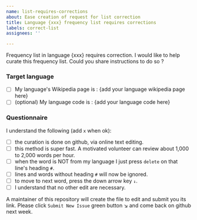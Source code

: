 ```yaml
---
name: list-requires-corrections
about: Ease creation of request for list correction
title: Language {xxx} frequency list requires corrections
labels: correct-list
assignees: ''

---
```


Frequency list in language {xxx} requires correction.
I would like to help curate this frequency list.
Could you share instructions to do so ?

### Target language
- [ ] My language's Wikipedia page is : {add your language wikipedia page here}
- [ ] (optional) My language code is : {add your language code here}

### Questionnaire
I understand the following (add `x` when ok):
- [ ] the curation is done on github, via online text editing.
- [ ] this method is super fast. A motivated volunteer can review about 1,000 to 2,000 words per hour.
- [ ] when the word is NOT from my language I just press `delete` on that line's heading `#`.
- [ ] lines and words without heading `#` will now be ignored.
- [ ] to move to next word, press the down arrow key `↓`.
- [ ] I understand that no other edit are necessary.

A maintainer of this repository will create the file to edit and submit you its link. Please click `Submit New Issue` green button ↘ and come back on github next week.
